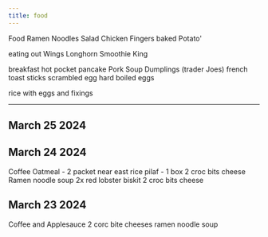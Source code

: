 ```yaml
---
title: food
---
```




Food
Ramen Noodles 
Salad
Chicken Fingers
baked Potato'

eating out
Wings
Longhorn
Smoothie King



breakfast
hot pocket
pancake
Pork Soup Dumplings (trader Joes)
french toast sticks
scrambled egg
hard boiled eggs

rice with eggs and fixings

---





## March 25 2024



## March 24 2024

Coffee
Oatmeal - 2 packet 
near east rice pilaf - 1 box
2 croc bits cheese
Ramen noodle soup
2x red lobster biskit
2 croc bits cheese

## March 23 2024

Coffee and Applesauce
2 corc bite cheeses
ramen noodle soup



